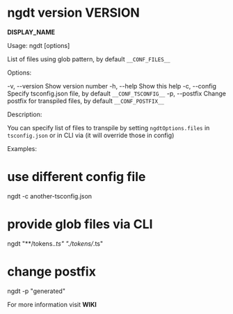 ngdt version __VERSION__
==================================
__DISPLAY_NAME__

Usage: ngdt [options] <glob-files>

<glob-files>      List of files using glob pattern, by default `__CONF_FILES__`

Options:

-v, --version     Show version number
-h, --help        Show this help
-c, --config      Specify tsconfig.json file, by default `__CONF_TSCONFIG__`
-p, --postfix     Change postfix for transpiled files, by default `__CONF_POSTFIX__`

Description:

You can specify list of files to transpile
by setting `ngdtOptions.files` in `tsconfig.json`
or in CLI via <glob-files> (it will override those in config)

Examples:

# use different config file
ngdt -c another-tsconfig.json

# provide glob files via CLI
ngdt "**/tokens.*.ts" "./tokens/*.ts"

# change postfix
ngdt -p "generated"

For more information visit __WIKI__
